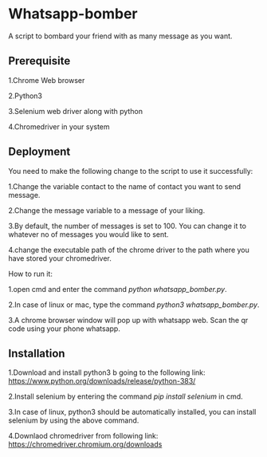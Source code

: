 # Whatsapp-bomber
A script to bombard your friend with as many message as you want.

## Prerequisite 

1.Chrome Web browser

2.Python3

3.Selenium web driver along with python

4.Chromedriver in your system

## Deployment

You need to make the following change to the script to use it successfully:
 
 1.Change the variable contact to the name of contact you want to send message.
 
 2.Change the message variable to a message of your liking.
 
 3.By default, the number of messages is set to 100. You can change it to whatever no of messages you would like to sent.
 
 4.change the executable path of the chrome driver to the path where you have stored your chromedriver.
 
 How to run it:
 
 1.open cmd and enter the command *python whatsapp_bomber.py*.
 
 2.In case of linux or mac, type the command *python3 whatsapp_bomber.py*.
 
 3.A chrome browser window will pop up with whatsapp web. Scan the qr code using your phone whatsapp.
 
 ## Installation
 
1.Download and install python3 b going to the following link:
    https://www.python.org/downloads/release/python-383/

2.Install selenium by entering the command *pip install selenium* in cmd.

3.In case of linux, python3 should be automatically installed, you can install selenium by using the above command.

4.Downlaod chromedriver from following link:
  https://chromedriver.chromium.org/downloads
